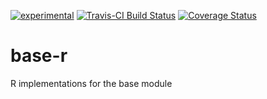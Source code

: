 [![experimental](http://badges.github.io/stability-badges/dist/experimental.svg)](http://github.com/badges/stability-badges)
[![Travis-CI Build Status](https://travis-ci.org/morloclib/base-r.svg?branch=master)](https://travis-ci.org/morloclib/base-r)
[![Coverage Status](https://img.shields.io/codecov/c/github/morloclib/base-r/master.svg)](https://codecov.io/github/morloclib/base-r?branch=master)

# base-r

R implementations for the base module
